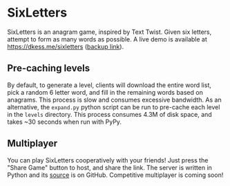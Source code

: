 # SixLetters
SixLetters is an anagram game, inspired by Text Twist. Given six letters,
attempt to form as many words as possible.  A live demo is available at
https://dkess.me/sixletters ([backup link](https://www.ocf.berkeley.edu/~dkessler/sixletters/)).

## Pre-caching levels
By default, to generate a level, clients will download the entire word list, pick a random 6 letter word, and fill in the remaining words based on anagrams. This process is slow and consumes excessive bandwidth. As an alternative, the `expand.py` python script can be run to pre-cache each level in the `levels` directory. This process consumes 4.3M of disk space, and takes ~30 seconds when run with PyPy.

## Multiplayer
You can play SixLetters cooperatively with your friends! Just press the "Share Game" button to host, and share the link. The server is written in Python and its [source](https://github.com/dkess/sl_gameserver) is on GitHub. Competitive multiplayer is coming soon!
